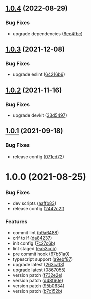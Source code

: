 ## [1.0.4](https://github.com/akijoey/eslint-config/compare/v1.0.3...v1.0.4) (2022-08-29)


### Bug Fixes

* upgrade dependencies ([6ee4fbc](https://github.com/akijoey/eslint-config/commit/6ee4fbcb473848eda90ba35ebfaccc5bf57f5c32))

## [1.0.3](https://github.com/akijoey/eslint-config/compare/v1.0.2...v1.0.3) (2021-12-08)


### Bug Fixes

* upgrade eslint ([64216b6](https://github.com/akijoey/eslint-config/commit/64216b66c63ddfa91135987c6e4601c0a128dbda))

## [1.0.2](https://github.com/akijoey/eslint-config/compare/v1.0.1...v1.0.2) (2021-11-16)


### Bug Fixes

* upgrade devkit ([33d5497](https://github.com/akijoey/eslint-config/commit/33d549722a8b082f03f0fa9d8a3b98316197912f))

## [1.0.1](https://github.com/akijoey/eslint-config/compare/v1.0.0...v1.0.1) (2021-09-18)


### Bug Fixes

* release config ([071ed72](https://github.com/akijoey/eslint-config/commit/071ed72c25e93362ca67c6ab6b3ee026a3754c4c))

# 1.0.0 (2021-08-25)


### Bug Fixes

* dev scripts ([aaffb83](https://github.com/akijoey/eslint-config/commit/aaffb83f7f8d47e5c801205bf29c35a892e1e53a))
* release config ([2442c2f](https://github.com/akijoey/eslint-config/commit/2442c2f15229254a9b303c67c3cda86340014e38))


### Features

* commit lint ([b9a6488](https://github.com/akijoey/eslint-config/commit/b9a64880c25dbcc03f2922eb7e50e0fe26fff02d))
* crlf to lf ([da84237](https://github.com/akijoey/eslint-config/commit/da842371de2a4933993127de28280571a27c7469))
* init config ([7c27c6b](https://github.com/akijoey/eslint-config/commit/7c27c6b6868e2fdaf4af890ce30dcaa49d969525))
* lint staged ([ea53ccb](https://github.com/akijoey/eslint-config/commit/ea53ccb1d4422d7006696c21473a799b10201dba))
* pre commit hook ([67b51a0](https://github.com/akijoey/eslint-config/commit/67b51a08fa6cdcad4b4832812c9f1fb27cdaf0a1))
* typescript support ([a9ebf87](https://github.com/akijoey/eslint-config/commit/a9ebf87936576274ab1deadac6ab85817071462b))
* upgrade latest ([263ca13](https://github.com/akijoey/eslint-config/commit/263ca13d058c044bac95b61d16aa56b6020121b5))
* upgrade latest ([0867055](https://github.com/akijoey/eslint-config/commit/0867055156b79e55e6bd0521057d1099f78701d0))
* version patch ([f732e2e](https://github.com/akijoey/eslint-config/commit/f732e2e6d08d56c6f5e103ca9ab2d0eb3fb57024))
* version patch ([d48f60e](https://github.com/akijoey/eslint-config/commit/d48f60eb0d0b5601c42f90f6fab11efaf0ae398b))
* version patch ([95b0634](https://github.com/akijoey/eslint-config/commit/95b0634249e88ac6304e122561caadd0f9ea4366))
* version patch ([b7c152b](https://github.com/akijoey/eslint-config/commit/b7c152bca7ff6b83a9d2cf6c3c1c7439e03aaa03))
